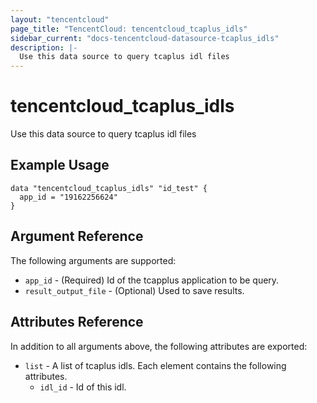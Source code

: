 ```yaml
---
layout: "tencentcloud"
page_title: "TencentCloud: tencentcloud_tcaplus_idls"
sidebar_current: "docs-tencentcloud-datasource-tcaplus_idls"
description: |-
  Use this data source to query tcaplus idl files
---
```


# tencentcloud_tcaplus_idls

Use this data source to query tcaplus idl files

## Example Usage

```hcl
data "tencentcloud_tcaplus_idls" "id_test" {
  app_id = "19162256624"
}
```

## Argument Reference

The following arguments are supported:

* `app_id` - (Required) Id of the tcapplus application to be query.
* `result_output_file` - (Optional) Used to save results.

## Attributes Reference

In addition to all arguments above, the following attributes are exported:

* `list` - A list of tcaplus idls. Each element contains the following attributes.
  * `idl_id` - Id of this idl.


